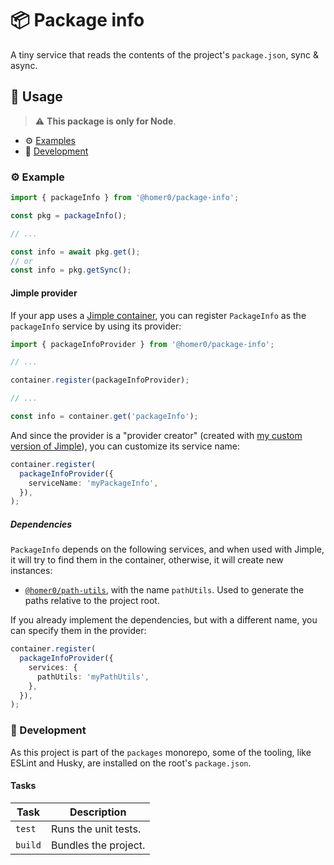 # 📦 Package info

A tiny service that reads the contents of the project's `package.json`, sync & async.

## 🍿 Usage

> ⚠️ **This package is only for Node**.

- ⚙️ [Examples](#%EF%B8%8F-examples)
- 🤘 [Development](#-development)

### ⚙️ Example

```ts
import { packageInfo } from '@homer0/package-info';

const pkg = packageInfo();

// ...

const info = await pkg.get();
// or
const info = pkg.getSync();
```

#### Jimple provider

If your app uses a [Jimple container](https://npmjs.com/package/jimple), you can register `PackageInfo` as the `packageInfo` service by using its provider:

```ts
import { packageInfoProvider } from '@homer0/package-info';

// ...

container.register(packageInfoProvider);

// ...

const info = container.get('packageInfo');
```

And since the provider is a "provider creator" (created with [my custom version of Jimple](https:///npmjs.com/package/@homer0/jimple)), you can customize its service name:

```ts
container.register(
  packageInfoProvider({
    serviceName: 'myPackageInfo',
  }),
);
```

##### Dependencies

`PackageInfo` depends on the following services, and when used with Jimple, it will try to find them in the container, otherwise, it will create new instances:

- [`@homer0/path-utils`](https://npmjs.com/package/@homer0/path-utils), with the name `pathUtils`. Used to generate the paths relative to the project root.

If you already implement the dependencies, but with a different name, you can specify them in the provider:

```ts
container.register(
  packageInfoProvider({
    services: {
      pathUtils: 'myPathUtils',
    },
  }),
);
```

### 🤘 Development

As this project is part of the `packages` monorepo, some of the tooling, like ESLint and Husky, are installed on the root's `package.json`.

#### Tasks

| Task    | Description          |
| ------- | -------------------- |
| `test`  | Runs the unit tests. |
| `build` | Bundles the project. |
